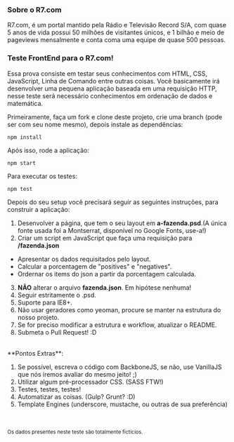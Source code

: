 ### Sobre o R7.com
R7.com, é um portal mantido pela Rádio e Televisão Record S/A, com quase
5 anos de vida possui 50 milhões de visitantes únicos, e 1 bilhão e meio
de pageviews mensalmente e conta coma uma equipe de quase 500 pessoas.


### Teste FrontEnd para o R7.com!
Essa prova consiste em testar seus conhecimentos com HTML, CSS,
JavaScript, Linha de Comando entre outras coisas.
Você basicamente irá desenvolver uma pequena aplicação baseada em uma
requisição HTTP, nesse teste será necessário conhecimentos em ordenação
de dados e matemática.



Primeiramente, faça um fork e clone deste projeto, crie uma branch (pode ser com seu nome mesmo), depois instale as
dependências:

    npm install

Após isso, rode a aplicação:

    npm start

Para executar os testes:

    npm test

Depois do seu setup você precisará seguir as seguintes instruções, para
construir a aplicação:

1. Desenvolver a página, que tem o seu layout em **a-fazenda.psd**.(A
   única fonte usada foi a Montserrat, disponível no Google Fonts,
use-a!)
2. Criar um script em JavaScript que faça uma requisição para **/fazenda.json**
  * Apresentar os dados requisitados pelo layout.
  * Calcular a porcentagem de "positives" e "negatives".
  * Ordernar os items do json a partir da porcentagem calculada.
3.  **NÃO** alterar o arquivo **fazenda.json**. Em hipótese nenhuma!
4. Seguir estritamente o .psd.
5. Suporte para IE8+.
6. Não usar geradores como yeoman, procure se manter na estrutura do nosso projeto.
7. Se for preciso modificar a estrutura e workflow, atualizar o README.
8. Submeta o Pull Request! :D

<br>
**Pontos Extras**:

1. Se possível, escreva o código com BackboneJS, se não, use VanillaJS que nós iremos avaliar do mesmo jeito! ;)
2. Utilizar algum pré-processador CSS. (SASS FTW!)
3. Testes, testes, testes!
4. Automatizar as coisas. (Gulp? Grunt? :D)
5. Template Engines (underscore, mustache, ou outras de sua preferência)



<br><br><sub>Os dados presentes neste teste são totalmente fictícios.</sub>
